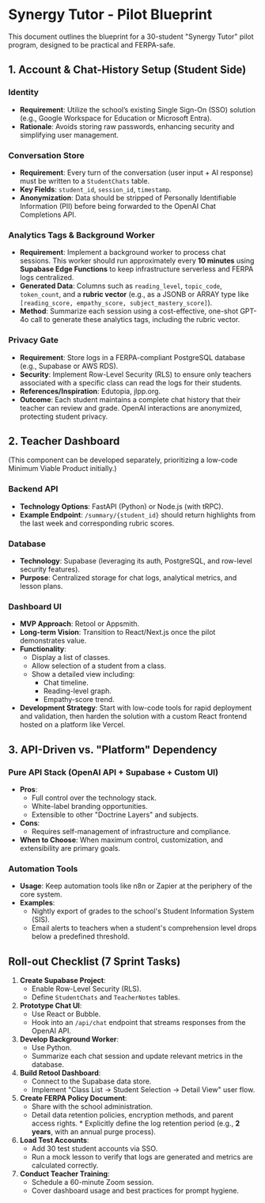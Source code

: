# Synergy Tutor - Pilot Blueprint

This document outlines the blueprint for a 30-student "Synergy Tutor" pilot program, designed to be practical and FERPA-safe.

## 1. Account & Chat-History Setup (Student Side)

### Identity
*   **Requirement**: Utilize the school’s existing Single Sign-On (SSO) solution (e.g., Google Workspace for Education or Microsoft Entra).
*   **Rationale**: Avoids storing raw passwords, enhancing security and simplifying user management.

### Conversation Store
*   **Requirement**: Every turn of the conversation (user input + AI response) must be written to a `StudentChats` table.
*   **Key Fields**: `student_id`, `session_id`, `timestamp`.
*   **Anonymization**: Data should be stripped of Personally Identifiable Information (PII) before being forwarded to the OpenAI Chat Completions API.

### Analytics Tags & Background Worker
*   **Requirement**: Implement a background worker to process chat sessions. This worker should run approximately every **10 minutes** using **Supabase Edge Functions** to keep infrastructure serverless and FERPA logs centralized.
*   **Generated Data**: Columns such as `reading_level`, `topic_code`, `token_count`, and a **rubric vector** (e.g., as a JSONB or ARRAY type like `[reading_score, empathy_score, subject_mastery_score]`).
*   **Method**: Summarize each session using a cost-effective, one-shot GPT-4o call to generate these analytics tags, including the rubric vector.

### Privacy Gate
*   **Requirement**: Store logs in a FERPA-compliant PostgreSQL database (e.g., Supabase or AWS RDS).
*   **Security**: Implement Row-Level Security (RLS) to ensure only teachers associated with a specific class can read the logs for their students.
*   **References/Inspiration**: Edutopia, jlpp.org.
*   **Outcome**: Each student maintains a complete chat history that their teacher can review and grade. OpenAI interactions are anonymized, protecting student privacy.

## 2. Teacher Dashboard

(This component can be developed separately, prioritizing a low-code Minimum Viable Product initially.)

### Backend API
*   **Technology Options**: FastAPI (Python) or Node.js (with tRPC).
*   **Example Endpoint**: `/summary/{student_id}` should return highlights from the last week and corresponding rubric scores.

### Database
*   **Technology**: Supabase (leveraging its auth, PostgreSQL, and row-level security features).
*   **Purpose**: Centralized storage for chat logs, analytical metrics, and lesson plans.

### Dashboard UI
*   **MVP Approach**: Retool or Appsmith.
*   **Long-term Vision**: Transition to React/Next.js once the pilot demonstrates value.
*   **Functionality**:
    *   Display a list of classes.
    *   Allow selection of a student from a class.
    *   Show a detailed view including:
        *   Chat timeline.
        *   Reading-level graph.
        *   Empathy-score trend.
*   **Development Strategy**: Start with low-code tools for rapid deployment and validation, then harden the solution with a custom React frontend hosted on a platform like Vercel.

## 3. API-Driven vs. "Platform" Dependency

### Pure API Stack (OpenAI API + Supabase + Custom UI)
*   **Pros**:
    *   Full control over the technology stack.
    *   White-label branding opportunities.
    *   Extensible to other "Doctrine Layers" and subjects.
*   **Cons**:
    *   Requires self-management of infrastructure and compliance.
*   **When to Choose**: When maximum control, customization, and extensibility are primary goals.

### Automation Tools
*   **Usage**: Keep automation tools like n8n or Zapier at the periphery of the core system.
*   **Examples**:
    *   Nightly export of grades to the school's Student Information System (SIS).
    *   Email alerts to teachers when a student's comprehension level drops below a predefined threshold.

## Roll-out Checklist (7 Sprint Tasks)

1.  **Create Supabase Project**:
    *   Enable Row-Level Security (RLS).
    *   Define `StudentChats` and `TeacherNotes` tables.
2.  **Prototype Chat UI**:
    *   Use React or Bubble.
    *   Hook into an `/api/chat` endpoint that streams responses from the OpenAI API.
3.  **Develop Background Worker**:
    *   Use Python.
    *   Summarize each chat session and update relevant metrics in the database.
4.  **Build Retool Dashboard**:
    *   Connect to the Supabase data store.
    *   Implement "Class List → Student Selection → Detail View" user flow.
5.  **Create FERPA Policy Document**:
    *   Share with the school administration.
    *   Detail data retention policies, encryption methods, and parent access rights.
                *   Explicitly define the log retention period (e.g., **2 years**, with an annual purge process).
6.  **Load Test Accounts**:
    *   Add 30 test student accounts via SSO.
    *   Run a mock lesson to verify that logs are generated and metrics are calculated correctly.
7.  **Conduct Teacher Training**:
    *   Schedule a 60-minute Zoom session.
    *   Cover dashboard usage and best practices for prompt hygiene.
